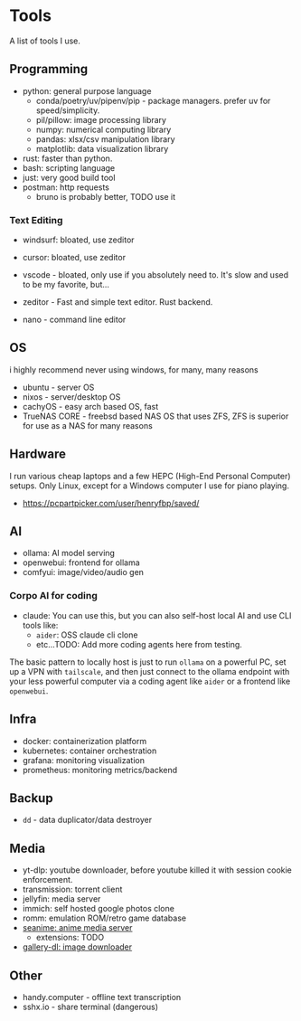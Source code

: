 # Tools

A list of tools I use.

## Programming

- python: general purpose language
  - conda/poetry/uv/pipenv/pip - package managers. prefer uv for speed/simplicity.
  - pil/pillow: image processing library
  - numpy: numerical computing library
  - pandas: xlsx/csv manipulation library
  - matplotlib: data visualization library
- rust: faster than python.
- bash: scripting language
- just: very good build tool
- postman: http requests
  - bruno is probably better, TODO use it

### Text Editing

- windsurf: bloated, use zeditor
- cursor: bloated, use zeditor
- vscode - bloated, only use if you absolutely need to. It's slow and used to be my favorite, but...

- zeditor - Fast and simple text editor. Rust backend.
- nano - command line editor

## OS

i highly recommend never using windows, for many, many reasons

- ubuntu - server OS
- nixos - server/desktop OS
- cachyOS - easy arch based OS, fast
- TrueNAS CORE - freebsd based NAS OS that uses ZFS, ZFS is superior for use as a NAS for many reasons

## Hardware

I run various cheap laptops and a few HEPC (High-End Personal Computer) setups.
Only Linux, except for a Windows computer I use for piano playing.

- https://pcpartpicker.com/user/henryfbp/saved/

## AI

- ollama: AI model serving
- openwebui: frontend for ollama
- comfyui: image/video/audio gen

### Corpo AI for coding

- claude: You can use this, but you can also self-host local AI and use CLI tools like:
  - `aider`: OSS claude cli clone
  - etc...TODO: Add more coding agents here from testing.

The basic pattern to locally host is just to run `ollama` on a powerful PC, set up a VPN with `tailscale`, and then
just connect to the ollama endpoint with your less powerful computer via a coding agent like `aider` or a frontend like `openwebui`.

## Infra

- docker: containerization platform
- kubernetes: container orchestration
- grafana: monitoring visualization
- prometheus: monitoring metrics/backend

## Backup

- `dd` - data duplicator/data destroyer

<!-- TODO: Check out protondrive -->

## Media

- yt-dlp: youtube downloader, before youtube killed it with session cookie enforcement.
- transmission: torrent client
- jellyfin: media server
- immich: self hosted google photos clone
- romm: emulation ROM/retro game database
- [seanime: anime media server](https://seanime.rahim.app/)
  - extensions: TODO
- [gallery-dl: image downloader](https://github.com/mikf/gallery-dl)


## Other

- handy.computer - offline text transcription
- sshx.io - share terminal (dangerous)
